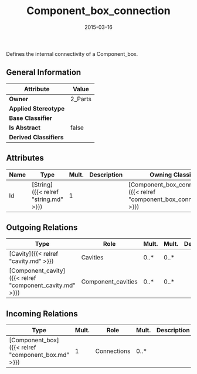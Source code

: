 ﻿---
title: Component_box_connection
toc: false
type: specs
date: "2015-03-16"
draft: false
specification: KBL
version: 2.4
documentType: "Recommendation"
elementType: Class
classes:
  - Component_box_connection
menu_name: kbl-2.4
---
<p> Defines the internal connectivity of a Component_box.      </p>

## General Information

| Attribute               | Value |
|-------------------------|-------|
| **Owner**               | 2_Parts |
| **Applied Stereotype**  |   |
| **Base Classifier**     |   |
| **Is Abstract**         | false |
| **Derived Classifiers** |   |

## Attributes
|  Name  |  Type  |  Mult.  |  Description  |  Owning Classifier  |
|--------|--------|---------|---------------|--------------|
|Id | [String]({{< relref "string.md" >}}) | 1 |  | [Component_box_connection]({{< relref "component_box_connection.md" >}}) |

## Outgoing Relations
|    Type  |   Role   |   Mult.   |   Mult.   |   Description   |
|----------|----------|-----------|-----------|-----------------|
| [Cavity]({{< relref "cavity.md" >}}) | Cavities | 0..* | 0..* |  |
| [Component_cavity]({{< relref "component_cavity.md" >}}) | Component_cavities | 0..* | 0..* |  |
##  Incoming Relations
|    Type  |   Mult.  |   Role    |   Mult.   |   Description  |
|----------|----------|-----------|-----------|----------------|
| [Component_box]({{< relref "component_box.md" >}}) | 1 | Connections | 0..* |  |
